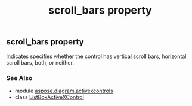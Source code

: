 ﻿---
title: scroll_bars property
second_title: Aspose.Diagram for Python via .NET API References
description: 
type: docs
weight: 230
url: /python-net/aspose.diagram.activexcontrols/listboxactivexcontrol/scroll_bars/
is_root: false
---

## scroll_bars property


Indicates specifies whether the control has vertical scroll bars, horizontal scroll bars, both, or neither.

### See Also
* module [aspose.diagram.activexcontrols](../../)
* class [ListBoxActiveXControl](/diagram/python-net/aspose.diagram.activexcontrols/listboxactivexcontrol)
